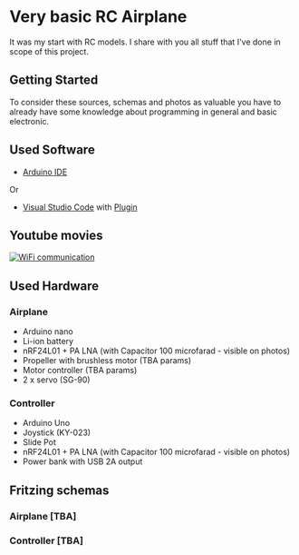 
# Very basic RC Airplane

It was my start with RC models. I share with you all stuff that I've done in scope of this project.

## Getting Started

To consider these sources, schemas and photos as valuable you have to already have some knowledge about programming in general and basic electronic.

## Used Software

* [Arduino IDE](https://www.arduino.cc/en/Main/Software)

Or

* [Visual Studio Code](https://code.visualstudio.com/) with [Plugin](https://marketplace.visualstudio.com/items?itemName=vsciot-vscode.vscode-arduino)

## Youtube movies

[![WiFi communication](https://img.youtube.com/vi/aQBSvVKg_GU/0.jpg)](https://www.youtube.com/watch?v=aQBSvVKg_GU)

## Used Hardware

### Airplane

* Arduino nano
* Li-ion battery
* nRF24L01 + PA LNA (with Capacitor 100 microfarad - visible on photos)
* Propeller with brushless motor (TBA params)
* Motor controller (TBA params)
* 2 x servo (SG-90)

### Controller

* Arduino Uno
* Joystick (KY-023)
* Slide Pot 
* nRF24L01 + PA LNA (with Capacitor 100 microfarad - visible on photos)
* Power bank with USB 2A output

## Fritzing schemas

### Airplane [TBA]
### Controller [TBA]